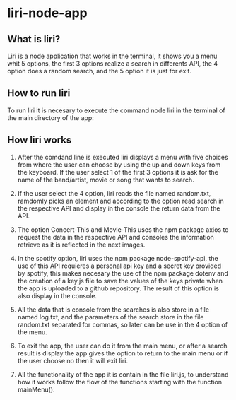 # liri-node-app
## What is liri?
Liri is a node application that works in the terminal, it shows you a menu whit 5 options, the first 3 options realize a search in differents API, the 4 option does a random search, and the 5 option it is just for exit.

## How to run liri
To run liri it is necesary to execute the command node liri in the terminal of the main directory of the app:

## How liri works
1. After the comdand line is executed liri displays a menu with five choices from where the user can choose by using the up and down keys from the keyboard. If the user select 1 of the first 3 options it is ask for the name of the band/artist, movie or song that wants to search.

2. If the user select the 4 option, liri reads the file named random.txt, ramdomly picks an element and according to the option read search in the respective API and display in the console the return data from the API.

3. The option Concert-This and Movie-This uses the npm package axios to request the data in the respective API and consoles the information retrieve as it is reflected in the next images.

4. In the spotify option, liri uses the npm package node-spotify-api, the use of this API requieres a personal api key and a secret key provided by spotify, this makes necesary the use of the npm package dotenv and the creation of a key.js file to save the values of the keys private when the app is uploaded to a github repository. The result of this option is also display in the console.

5. All the data that is console from the searches is also store in a file named log.txt, and the parameters of the search store in the file random.txt separated for commas, so later can be use in the 4 option of the menu.

6. To exit the app, the user can do it from the main menu, or after a search result is display the app gives the option to return to the main menu or if the user choose no then it will exit liri.

7. All the functionality of the app it is contain in the file liri.js, to understand how it works follow the flow of the functions starting with the function mainMenu().

